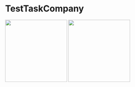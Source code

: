 # TestTaskCompany

<img src="https://user-images.githubusercontent.com/86536988/204617011-5a2d3cc4-5298-4d15-8bec-d5c3b5ffac98.png" width="200">   <img src="https://user-images.githubusercontent.com/86536988/204617064-bcdf8802-ec0d-42d5-a369-7084f31d0af3.png" width="200">
